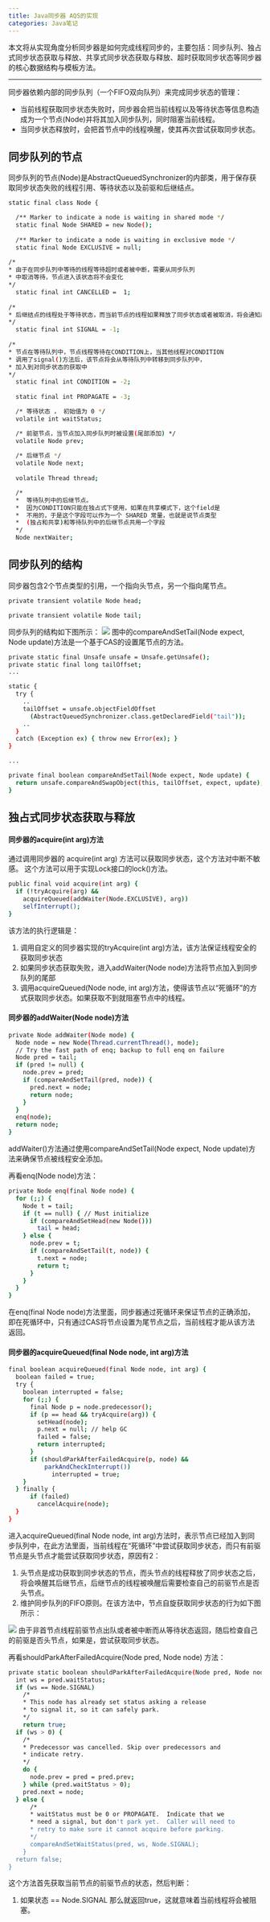```yaml
---
title: Java同步器 AQS的实现
categories: Java笔记
---
```


本文将从实现角度分析同步器是如何完成线程同步的，主要包括：同步队列、独占式同步状态获取与释放、共享式同步状态获取与释放、超时获取同步状态等同步器的核心数据结构与模板方法。

<!--more-->

---

同步器依赖内部的同步队列（一个FIFO双向队列）来完成同步状态的管理：
* 当前线程获取同步状态失败时，同步器会把当前线程以及等待状态等信息构造成为一个节点(Node)并将其加入同步队列，同时阻塞当前线程。
* 当同步状态释放时，会把首节点中的线程唤醒，使其再次尝试获取同步状态。

## 同步队列的节点
同步队列的节点(Node)是AbstractQueuedSynchronizer的内部类，用于保存获取同步状态失败的线程引用、等待状态以及前驱和后继结点。
```bash
static final class Node {

  /** Marker to indicate a node is waiting in shared mode */
  static final Node SHARED = new Node();
  
  /** Marker to indicate a node is waiting in exclusive mode */
  static final Node EXCLUSIVE = null;
  
/*
* 由于在同步队列中等待的线程等待超时或者被中断，需要从同步队列
* 中取消等待，节点进入该状态将不会变化 
*/
  static final int CANCELLED =  1;
  
/*
* 后继结点的线程处于等待状态，而当前节点的线程如果释放了同步状态或者被取消，将会通知后继结点，使后继节点的线程得以运行 
*/
  static final int SIGNAL = -1;
  
/*
* 节点在等待队列中，节点线程等待在CONDITION上，当其他线程对CONDITION
* 调用了signal()方法后，该节点将会从等待队列中转移到同步队列中，
* 加入到对同步状态的获取中
*/
  static final int CONDITION = -2;
       
  static final int PROPAGATE = -3;

  /* 等待状态 ， 初始值为 0 */
  volatile int waitStatus;

  /* 前驱节点，当节点加入同步队列时被设置(尾部添加) */
  volatile Node prev;
  
  /* 后继节点 */
  volatile Node next;
        
  volatile Thread thread;

  /* 
  *  等待队列中的后继节点。
  *  因为CONDITION只能在独占式下使用，如果在共享模式下，这个field是
  *  不用的，于是这个字段可以作为一个 SHARED 常量，也就是说节点类型
  *  (独占和共享)和等待队列中的后继节点共用一个字段 
  */
  Node nextWaiter;
```

## 同步队列的结构

同步器包含2个节点类型的引用，一个指向头节点，另一个指向尾节点。
```bash
private transient volatile Node head;

private transient volatile Node tail;
```

同步队列的结构如下图所示：
<img src="http://img.blog.csdn.net/20170611174422600">
图中的compareAndSetTail(Node expect, Node update)方法是一个基于CAS的设置尾节点的方法。
```bash
private static final Unsafe unsafe = Unsafe.getUnsafe();
private static final long tailOffset;
...

static {
  try {
    ..
    tailOffset = unsafe.objectFieldOffset
      (AbstractQueuedSynchronizer.class.getDeclaredField("tail"));
    ..
  }
  catch (Exception ex) { throw new Error(ex); }
}

...

private final boolean compareAndSetTail(Node expect, Node update) {
  return unsafe.compareAndSwapObject(this, tailOffset, expect, update);
}
```


## 独占式同步状态获取与释放

#### 同步器的acquire(int arg)方法
通过调用同步器的 acquire(int arg) 方法可以获取同步状态，这个方法对中断不敏感。
这个方法可以用于实现Lock接口的lock()方法。
```bash
public final void acquire(int arg) {
  if (!tryAcquire(arg) &&
    acquireQueued(addWaiter(Node.EXCLUSIVE), arg))
    selfInterrupt();
}
```
该方法的执行逻辑是：
1. 调用自定义的同步器实现的tryAcquire(int arg)方法，该方法保证线程安全的获取同步状态
2. 如果同步状态获取失败，进入addWaiter(Node node)方法将节点加入到同步队列的尾部
3. 调用acquireQueued(Node node, int arg)方法，使得该节点以“死循环”的方式获取同步状态。如果获取不到就阻塞节点中的线程。


#### 同步器的addWaiter(Node node)方法
```bash
private Node addWaiter(Node mode) {
  Node node = new Node(Thread.currentThread(), mode);
  // Try the fast path of enq; backup to full enq on failure
  Node pred = tail;
  if (pred != null) {
    node.prev = pred;
    if (compareAndSetTail(pred, node)) {
      pred.next = node;
      return node;
    }
  }
  enq(node);
  return node;
}
```
addWaiter()方法通过使用compareAndSetTail(Node expect, Node update)方法来确保节点被线程安全添加。

再看enq(Node node)方法：
```bash
private Node enq(final Node node) {
  for (;;) {
    Node t = tail;
    if (t == null) { // Must initialize
      if (compareAndSetHead(new Node()))
        tail = head;
    } else {
      node.prev = t;
      if (compareAndSetTail(t, node)) {
        t.next = node;
        return t;
      }
    }
  }
}
```
在enq(final Node node)方法里面，同步器通过死循环来保证节点的正确添加，即在死循环中，只有通过CAS将节点设置为尾节点之后，当前线程才能从该方法返回。


#### 同步器的acquireQueued(final Node node, int arg)方法
```bash
final boolean acquireQueued(final Node node, int arg) {
  boolean failed = true;
  try {
    boolean interrupted = false;
    for (;;) {
      final Node p = node.predecessor();
      if (p == head && tryAcquire(arg)) {
        setHead(node);
        p.next = null; // help GC
        failed = false;
        return interrupted;
      }
      if (shouldParkAfterFailedAcquire(p, node) &&
          parkAndCheckInterrupt())
            interrupted = true;
    }
  } finally {
      if (failed)
        cancelAcquire(node);
  }
}
```
进入acquireQueued(final Node node, int arg)方法时，表示节点已经加入到同步队列中，在此方法里面，当前线程在“死循环”中尝试获取同步状态，而只有前驱节点是头节点才能尝试获取同步状态，原因有2：
1. 头节点是成功获取到同步状态的节点，而头节点的线程释放了同步状态之后，将会唤醒其后继节点，后继节点的线程被唤醒后需要检查自己的前驱节点是否头节点。
2. 维护同步队列的FIFO原则。在该方法中，节点自旋获取同步状态的行为如下图所示：
<img src="http://img.blog.csdn.net/20170611221517677">
由于非首节点线程前驱节点出队或者被中断而从等待状态返回，随后检查自己的前驱是否头节点，如果是，尝试获取同步状态。

再看shouldParkAfterFailedAcquire(Node pred, Node node) 方法：
```bash
private static boolean shouldParkAfterFailedAcquire(Node pred, Node node) {
  int ws = pred.waitStatus;
  if (ws == Node.SIGNAL)
    /*
    * This node has already set status asking a release
    * to signal it, so it can safely park.
    */
    return true;
  if (ws > 0) {
    /*
    * Predecessor was cancelled. Skip over predecessors and
    * indicate retry.
    */
    do {
      node.prev = pred = pred.prev;
    } while (pred.waitStatus > 0);
    pred.next = node;
  } else {
      /*
      * waitStatus must be 0 or PROPAGATE.  Indicate that we
      * need a signal, but don't park yet.  Caller will need to
      * retry to make sure it cannot acquire before parking.
      */
      compareAndSetWaitStatus(pred, ws, Node.SIGNAL);
    }
  return false;
}
```
这个方法首先获取当前节点的前驱节点的状态，然后判断：
1. 如果状态 == Node.SIGNAL
那么就返回true，这就意味着当前线程将会被阻塞。

